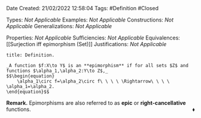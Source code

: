 <br />
<br />

Date Created: 21/02/2022 12:58:04
Tags: #Definition #Closed 

Types: _Not Applicable_
Examples: _Not Applicable_
Constructions: _Not Applicable_
Generalizations: _Not Applicable_

Properties: _Not Applicable_
Sufficiencies: _Not Applicable_
Equivalences: [[Surjection iff epimorphism (Set)]]
Justifications: _Not Applicable_

``` ad-Definition
title: Definition.

_A function $f:X\to Y$ is an **epimorphism** if for all sets $Z$ and functions $\alpha_1,\alpha_2:Y\to Z$,_
$$\begin{equation}
    \alpha_1\circ f=\alpha_2\circ f\ \ \ \ \Rightarrow\ \ \ \ \alpha_1=\alpha_2.
\end{equation}$$

```

**Remark.** Epimorphisms are also referred to as **epic** or **right-cancellative** functions.<span style="float:right;">$\blacklozenge$</span>
